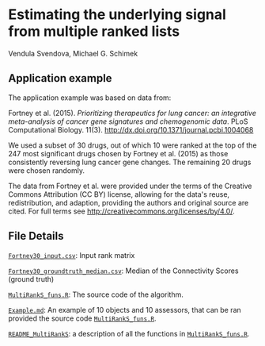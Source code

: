# Estimating the underlying signal from multiple ranked lists
Vendula Svendova, Michael G. Schimek

## Application example

The application example was based on data from:

Fortney et al. (2015). _Prioritizing therapeutics for lung cancer: an integrative meta-analysis of cancer gene signatures and chemogenomic data_. PLoS Computational Biology. 11(3). <http://dx.doi.org/10.1371/journal.pcbi.1004068>

We used a subset of 30 drugs, out of which 10 were ranked at the top of the 247 most significant drugs chosen by Fortney et al. (2015) as those consistently reversing lung cancer gene changes. The remaining 20 drugs were chosen randomly.

The data from Fortney et al. were provided under the terms of the Creative Commons Attribution (CC BY) license, allowing for the data's reuse, redistribution, and adaption, providing the authors and original source are cited. For full terms see <http://creativecommons.org/licenses/by/4.0/>.

## File Details

[`Fortney30_input.csv`](https://github.com/svendula/Estimating-the-underlying-signal-from-multiple-ranked-lists/blob/master/Fortney50_input.csv): Input rank matrix 

[`Fortney30_groundtruth_median.csv`](https://github.com/svendula/Estimating-the-underlying-signal-from-multiple-ranked-lists/blob/master/Fortney50_groundtruth_median.csv): Median of the Connectivity Scores (ground truth)

[`MultiRankS_funs.R`](https://github.com/svendula/Estimating-the-underlying-signal-from-multiple-ranked-lists/blob/master/MultiRankS_funs.R): The source code of the algorithm.

[`Example.md`](https://github.com/svendula/Estimating-the-underlying-signal-from-multiple-ranked-lists/blob/master/Example.md): An example of 10 objects and 10 assessors, that can be ran provided the source code [`MultiRankS_funs.R`](https://github.com/svendula/Estimating-the-underlying-signal-from-multiple-ranked-lists/blob/master/MultiRankS_funs.R).

[`README_MultiRankS`](https://github.com/svendula/Estimating-the-underlying-signal-from-multiple-ranked-lists/blob/master/README_MultiRankS.txt): a description of all the functions in [`MultiRankS_funs.R`](https://github.com/svendula/Estimating-the-underlying-signal-from-multiple-ranked-lists/blob/master/MultiRankS_funs.R).
